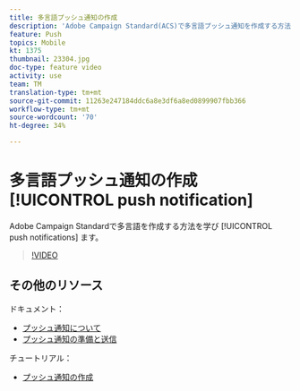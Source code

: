 ```yaml
---
title: 多言語プッシュ通知の作成
description: 'Adobe Campaign Standard(ACS)で多言語プッシュ通知を作成する方法を説明します。 '
feature: Push
topics: Mobile
kt: 1375
thumbnail: 23304.jpg
doc-type: feature video
activity: use
team: TM
translation-type: tm+mt
source-git-commit: 11263e247184ddc6a8e3df6a8ed0899907fbb366
workflow-type: tm+mt
source-wordcount: '70'
ht-degree: 34%

---
```



# 多言語プッシュ通知の作成 [!UICONTROL push notification]

Adobe Campaign Standardで多言語を作成する方法を学び [!UICONTROL push notifications] ます。

>[!VIDEO](https://video.tv.adobe.com/v/23304?quality=12)

## その他のリソース

ドキュメント：

* [プッシュ通知について](https://docs.adobe.com/content/help/en/campaign-standard/using/communication-channels/push-notifications/about-push-notifications.html)
* [プッシュ通知の準備と送信](https://docs.adobe.com/content/help/en/campaign-standard/using/communication-channels/push-notifications/preparing-and-sending-a-push-notification.html)

チュートリアル：

* [プッシュ通知の作成](/help/communication-channels/mobile/push-notifications/creating-a-push-notification.md)
